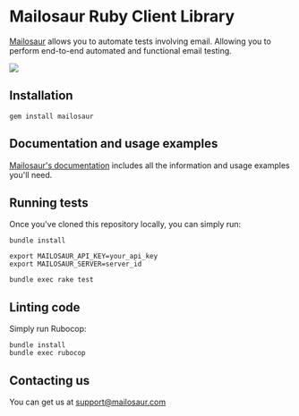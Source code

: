 # Mailosaur Ruby Client Library

[Mailosaur](https://mailosaur.com) allows you to automate tests involving email. Allowing you to perform end-to-end automated and functional email testing.

[![](https://github.com/mailosaur/mailosaur-ruby/workflows/CI/badge.svg)](https://github.com/mailosaur/mailosaur-ruby/actions)

## Installation

```
gem install mailosaur
```

## Documentation and usage examples

[Mailosaur's documentation](https://mailosaur.com/docs) includes all the information and usage examples you'll need.

## Running tests

Once you've cloned this repository locally, you can simply run:

```
bundle install

export MAILOSAUR_API_KEY=your_api_key
export MAILOSAUR_SERVER=server_id

bundle exec rake test
```

## Linting code

Simply run Rubocop:

```
bundle install
bundle exec rubocop
```

## Contacting us

You can get us at [support@mailosaur.com](mailto:support@mailosaur.com)
